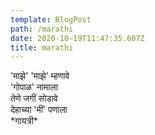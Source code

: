 ```yaml
---
template: BlogPost
path: /marathi
date: 2020-10-19T11:47:35.607Z
title: marathi
---
```

'माझे' 'माझे' म्हणावे\
'गोपाळ' नामाला\
तेणे जगीं सोडावे\
देहाच्या 'मीं' पणाला\
\*गायत्री\*

